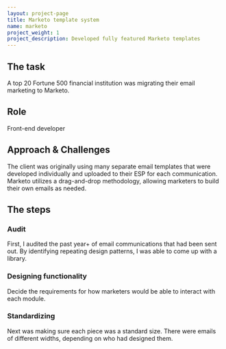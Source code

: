 ```yaml
---
layout: project-page
title: Marketo template system
name: marketo
project_weight: 1
project_description: Developed fully featured Marketo templates
---
```


## The task
A top 20 Fortune 500 financial institution was migrating their email marketing to Marketo.  

## Role
Front-end developer

## Approach & Challenges
The client was originally using many separate email templates that were developed individually and uploaded to their ESP for each communication.  Marketo utilizes a drag-and-drop methodology, allowing marketers to build their own emails as needed.

## The steps

### Audit
First, I audited the past year+ of email communications that had been sent out.  By identifying repeating design patterns, I was able to come up with a library.

### Designing functionality
Decide the requirements for how marketers would be able to interact with each module.

### Standardizing
Next was making sure each piece was a standard size.  There were emails of different widths, depending on who had designed them.